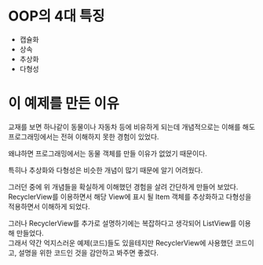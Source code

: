 # OOP의 4대 특징
- 캡슐화
- 상속
- 추상화
- 다형성

# 이 예제를 만든 이유
교재를 보면 하나같이 동물이나 자동차 등에 비유하게 되는데 개념적으로는 이해를 해도 프로그래밍에서는 전혀 이해하지 못한 경험이 있었다.

왜냐하면 프로그래밍에서는 동물 객체를 만들 이유가 없었기 때문이다.

특히나 추상화와 다형성은 비슷한 개념이 많기 때문에 알기 어려웠다.

그러던 중에 위 개념들을 확실하게 이해했던 경험을 살려 간단하게 만들어 보았다.  
RecyclerView를 이용하면서 해당 View에 표시 될 Item 객체를 추상화하고 다형성을 적용하면서 이해하게 되었다.

그러나 RecyclerView를 추가로 설명하기에는 복잡하다고 생각되어 ListView를 이용해 만들었다.  
그래서 약간 억지스러운 예제(코드)들도 있을테지만 RecyclerView에 사용했던 코드이고, 설명을 위한 코드인 것을 감안하고 봐주면 좋겠다.
